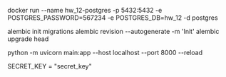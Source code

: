 docker run --name hw_12-postgres -p 5432:5432 -e POSTGRES_PASSWORD=567234 -e POSTGRES_DB=hw_12 -d postgres


alembic init migrations
alembic revision --autogenerate -m 'Init'
alembic upgrade head

python -m uvicorn main:app --host localhost --port 8000 --reload

SECRET_KEY = "secret_key"
